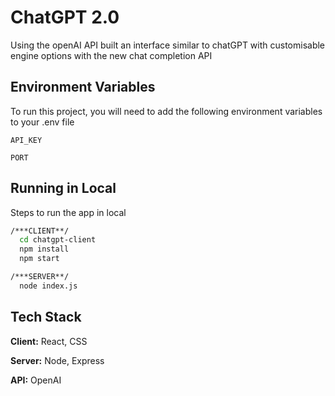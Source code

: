 
# ChatGPT 2.0

Using the openAI API built an interface similar to chatGPT with customisable engine options with the new chat completion API


## Environment Variables

To run this project, you will need to add the following environment variables to your .env file

`API_KEY`

`PORT`


## Running in Local

Steps to run the app in local

```bash
/***CLIENT**/
  cd chatgpt-client
  npm install
  npm start

/***SERVER**/
  node index.js
```
    
## Tech Stack

**Client:** React, CSS

**Server:** Node, Express

**API:** OpenAI

